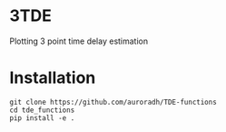 # 3TDE
Plotting 3 point time delay estimation

# Installation

```
git clone https://github.com/auroradh/TDE-functions
cd tde_functions
pip install -e .
```
